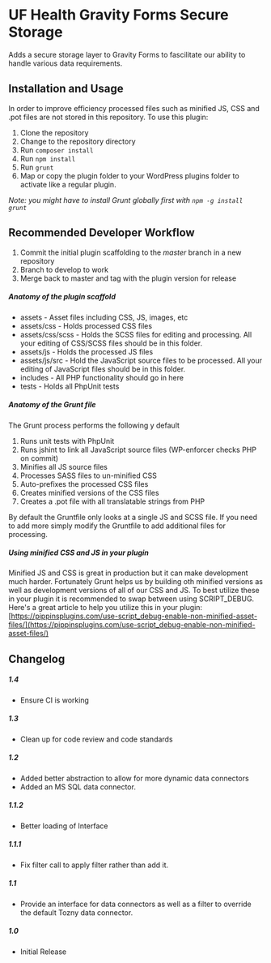 UF Health Gravity Forms Secure Storage
=============

Adds a secure storage layer to Gravity Forms to fascilitate our ability to handle various data requirements.

## Installation and Usage

In order to improve efficiency processed files such as minified JS, CSS and .pot files are not stored in this repository. To use this plugin:

1. Clone the repository
2. Change to the repository directory
3. Run ```composer install```
4. Run ```npm install```
5. Run ```grunt```
6. Map or copy the plugin folder to your WordPress plugins folder to activate like a regular plugin.

*Note: you might have to install Grunt globally first with ```npm -g install grunt```*

## Recommended Developer Workflow

1. Commit the initial plugin scaffolding to the *master* branch in a new repository
2. Branch to develop to work
3. Merge back to master and tag with the plugin version for release

##### Anatomy of the plugin scaffold

- assets - Asset files including CSS, JS, images, etc
- assets/css - Holds processed CSS files
- assets/css/scss - Holds the SCSS files for editing and processing. All your editing of CSS/SCSS files should be in this folder.
- assets/js - Holds the processed JS files
- assets/js/src - Hold the JavaScript source files to be processed. All your editing of JavaScript files should be in this folder.
- includes - All PHP functionality should go in here
- tests - Holds all PhpUnit tests

##### Anatomy of the Grunt file

The Grunt process performs the following y default

1. Runs unit tests with PhpUnit
2. Runs jshint to link all JavaScript source files (WP-enforcer checks PHP on commit)
3. Minifies all JS source files
4. Processes SASS files to un-minified CSS
5. Auto-prefixes the processed CSS files
6. Creates minified versions of the CSS files
7. Creates a .pot file with all translatable strings from PHP

By default the Gruntfile only looks at a single JS and SCSS file. If you need to add more simply modify the Gruntfile to add additional files for processing.

##### Using minified CSS and JS in your plugin

Minified JS and CSS is great in production but it can make development much harder. Fortunately Grunt helps us by building oth minified versions as well as development versions of all of our CSS and JS. To best utilize these in your plugin it is recommended to swap between using SCRIPT_DEBUG. Here's a great article to help you utilize this in your plugin: [https://pippinsplugins.com/use-script_debug-enable-non-minified-asset-files/](https://pippinsplugins.com/use-script_debug-enable-non-minified-asset-files/)

## Changelog

##### 1.4
* Ensure CI is working

##### 1.3
* Clean up for code review and code standards

##### 1.2
* Added better abstraction to allow for more dynamic data connectors
* Added an MS SQL data connector.

##### 1.1.2
* Better loading of Interface

##### 1.1.1
* Fix filter call to apply filter rather than add it.

##### 1.1
* Provide an interface for data connectors as well as a filter to override the default Tozny data connector.

##### 1.0
* Initial Release
